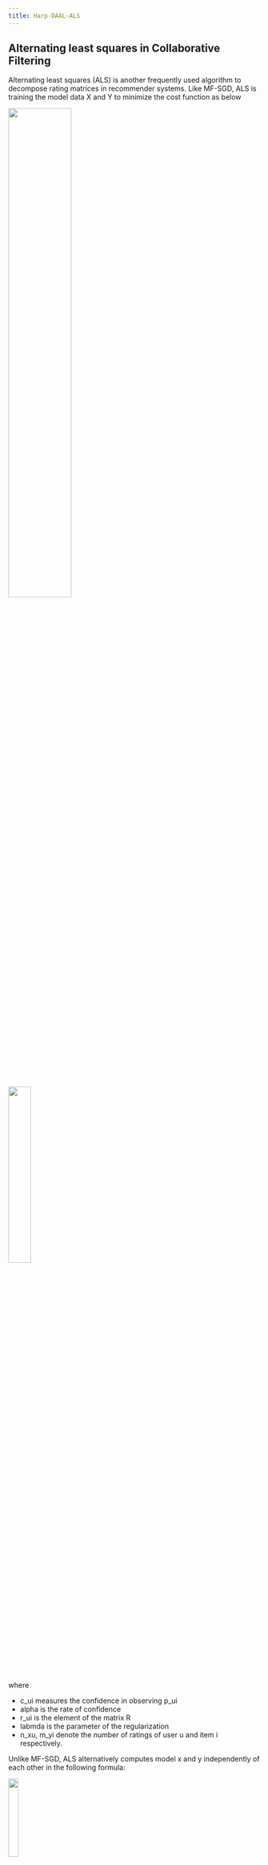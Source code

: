 ```yaml
---
title: Harp-DAAL-ALS
---
```


## Alternating least squares in Collaborative Filtering

Alternating least squares (ALS) is another frequently used algorithm to decompose rating matrices in recommender systems. 
Like MF-SGD, ALS is training the model data X and Y to minimize the cost function as below

<img src="/img/als-training-costfunction.png" width="50%" height="50%"><br>
<img src="/img/als-training-costfunction-2.png" width="30%" height="30%"><br>

where 

* c_ui measures the confidence in observing p_ui
* alpha is the rate of confidence
* r_ui is the element of the matrix R
* labmda is the parameter of the regularization
* n_xu, m_yi denote the number of ratings of user u and item i respectively.

Unlike MF-SGD, ALS alternatively computes model x and y independently of each other in the following formula:

<img src="/img/als-x-compute-1.png" width="20%" height="20%"><br>
<img src="/img/als-x-compute-2.png" width="50%" height="50%"><br>
<img src="/img/als-y-compute-1.png" width="20%" height="20%"><br>
<img src="/img/als-y-compute-2.png" width="50%" height="50%"><br>

The algorithm has a computation complexity for each iteration as 

<img src="/img/als-complexity-1.png" width="30%" height="30%"><br>

Omega is the set of training samples, K is the feature dimension, m is the row number of the rating
matrix, and n is the column number of the rating matrix. 

## Implementation 

The implementation of ALS in our Harp-DAAL consists of two levels.
At the top Level, using Harp's *regroup* and *allgather* operation to communication model data among mappers
At the bottom Level, using DAAL's ALS kernels to conduct local computations. 

## A Code Walk Through of Harp-DAAL-ALS

### Load Training Data

Harp-DAAL-ALS uses both of the original training matrix and the transposed matrix, therefore we load the training matrix data twice. In the 
second load process, we exchanged the row and column indices of each training point to make a transposed matrix.

```java

Int2ObjectOpenHashMap<VRowCol> trainDataMap = SGDUtil.loadVMapRow(vFilePaths, numThreads_harp, configuration);
Int2ObjectOpenHashMap<VRowCol> trainDataMapTran = SGDUtil.loadVMapTran(vFilePaths, numThreads_harp, configuration);

```

### Format Conversion 

The default Sparse Matrix format of Harp is Coordinate Format (COO), which represents a training point in triple values (RowID, ColID, val), whereas, the 
sparse matrix format for DAAL ALS kernel is Compressed Sparse Row Format (CSR). Therefore, the first step is to convert incoming training data from COO to 
CSR. Before converting sparse data format, a remapping process of row/column indices are required to make sure that no empty row or column will occur
in the CSR format.

```java

//remapping row ids
ReMapRowColID remapper_row = new ReMapRowColID(rowIds, this.getSelfID(), this.getNumWorkers(), this);
int[] row_mapping = remapper_row.getRemapping();

//remapping col ids
ReMapRowColID remapper_col = new ReMapRowColID(colIds, this.getSelfID(), this.getNumWorkers(), this);
int[] col_mapping = remapper_col.getRemapping();

```

We then do a data format conversion by using a conversion class named *COOToCSR*

```java

COOToCSR converter = new COOToCSR(trainDataTable, col_mapping);
CSRNumericTable trainDaalTable = converter.convert();

COOToCSR converter_tran = new COOToCSR(trainDataTableTran, row_mapping);
CSRNumericTable trainDaalTableTran = converter_tran.convert();

```

### Initialize DAAL Variables 

The DAAL ALS kernel has the following important variables. Some of them are local to each mapper (node), while others require 
a global synchronization among different mapper (nodes).

```java

//store the offset of rows/columns i 
long[] usersPartition = new long[workerNum + 1];
long[] itemsPartition = new long[workerNum + 1];

//local var
KeyValueDataCollection usersOutBlocks;
//local var
KeyValueDataCollection itemsOutBlocks;

//local var, sync on master node
DistributedPartialResultStep1 step1LocalResult;
//global var
NumericTable step2MasterResult = null;
//local var
KeyValueDataCollection step3LocalResult;
//global vars
KeyValueDataCollection step4LocalInput;
//local vars
DistributedPartialResultStep4 itemsPartialResultLocal = null;
//local vars
DistributedPartialResultStep4 usersPartialResultLocal = null;

```

*usersPartition* (*itemsPartition*) record the start position of rows of distributed CSR formatted training matrix (transposed training matrix) on each mapper. 
*usersOutBlocks* (*itemsOutBlocks*) store the row/column indices that would be required by other mappers.
*step1LocalResult*, *step2MasterResult*, *step3LocalResult*, and *step4LocalInput* are intermediate results of each training step. 
*itemsPartialResultLocal* and *usersPartialResultLocal* store the final model data (low rank matrix x and y).

The following codes initialize these variables

```java

InitDistributed initAlgorithm = new InitDistributed(daal_Context, Double.class, InitMethod.fastCSR);
initAlgorithm.parameter.setFullNUsers(this.maxRowID + 1);
initAlgorithm.parameter.setNFactors(r);
initAlgorithm.parameter.setNumThreads(numThreads);
initAlgorithm.parameter.setSeed(initAlgorithm.parameter.getSeed() + this.getSelfID());
initAlgorithm.input.set(InitInputId.data, trainDaalTableTran);

// Initialize the implicit ALS model
InitPartialResult initPartialResult = initAlgorithm.compute();

// partialModel is local on each node
PartialModel partialModel = initPartialResult.get(InitPartialResultId.partialModel);
itemsPartialResultLocal = new DistributedPartialResultStep4(daal_Context);

//store the partialModel on local slave node
itemsPartialResultLocal.set(DistributedPartialResultStep4Id.outputOfStep4ForStep1, partialModel);
step4LocalInput = new KeyValueDataCollection(daal_Context);

long dataTableRows = trainDaalTable.getNumberOfRows();
long dataTableTranRows = trainDaalTableTran.getNumberOfRows();

//allreduce to get the users and items partition table
Table<LongArray> dataTable_partition = new Table<>(0, new LongArrPlus());

LongArray partition_array = LongArray.create(2, false);
partition_array.get()[0] = dataTableRows;
partition_array.get()[1] = dataTableTranRows;

dataTable_partition.addPartition(new Partition<>(this.getSelfID(), partition_array));

this.allgather("als", "get-partition-info", dataTable_partition);

usersPartition[0] = 0;
itemsPartition[0] = 0;

for (int j=0;j<workerNum;j++)
{
usersPartition[j+1] = usersPartition[j] + dataTable_partition.getPartition(j).get().get()[0];
itemsPartition[j+1] = itemsPartition[j] + dataTable_partition.getPartition(j).get().get()[1];

}

//compute out blocks
usersOutBlocks = computeOutBlocks(daal_Context, workerNum, trainDaalTable, itemsPartition);
itemsOutBlocks = computeOutBlocks(daal_Context, workerNum, trainDaalTableTran, usersPartition);

```

The initialization of *usersPartition* and *itemsPartition* demand a synchronization among mappers, where we use harp's *allgather* operation.
The training process consists of four steps. Firstly, the four steps will compute model data x (*usersPartialResultLocal*) while fixing the *itemsPartialResultLocal* as a constant.
Secondly, the four steps will repeat and compute the *itemsPartialResultLocal* while fixing *usersPartialResultLocal* as a constant.

### Training Process Step 1

```java

ALSTrainStep1 algo_step1 = new ALSTrainStep1(r, numThreads, itemsPartialResultLocal, this);

//compute step 1
step1LocalResult = algo_step1.compute();

//communication step 1
Table<ByteArray> step1LocalResult_table = algo_step1.communicate(step1LocalResult);

```

In step 1, we create a *ALSTrainStep1* class, which takes *itemsPartialResultLocal* as an input argument. We first invoke the *compute()* method and store the result at 
*step1LocalResult*, which is then communicated among all the mappers by invoking the *communicate()* function of *ALSTrainStep1* 

### Training Process Step 2

The computation work of Step 2 happens on the master node, which is the mapper with its id equals zero. The result *step2MasterResult* is then broadcast to other 
slaves nodes by invoking the *communicate* function.

```java

//step 2 on master node
ALSTrainStep2 algo_step2 = new ALSTrainStep2(r, numThreads, step1LocalResult_table, this);

if (this.getSelfID() == 0)
{
step2MasterResult = algo_step2.compute();
}

//free up memory
step1LocalResult_table = null;
step1LocalResult = null;

//broadcast step2MasterResult to other slave nodes step2MasterResult is HomogenNumericTable
step2MasterResult = algo_step2.communicate(step2MasterResult);

```

### Training Process Step 3

Step 3 also contains the computation part and a communication part. Each node computes its local *step3LocalResult* and uses harp table to 
accomplish a *allgather* operation inside the *communicate()* function of class *ALSTrainStep3*. 

```java
ALSTrainStep3 algo_step3 = new ALSTrainStep3(r, numThreads, itemsPartition, itemsOutBlocks, itemsPartialResultLocal, this);
//compute step 3
DistributedPartialResultStep3 partialResult_step3 = algo_step3.compute();

// Prepare input objects for the fourth step of the distributed algorithm
step3LocalResult = partialResult_step3.get(DistributedPartialResultStep3Id.outputOfStep3ForStep4);
Table<ByteArray> step3LocalResult_table = new Table<>(0, new ByteArrPlus());

step4LocalInput = algo_step3.communicate(step3LocalResult, step4LocalInput, step3LocalResult_table);

```

### Training Process Step 4

Finally, the fourth step computes out the *usersPartialResultLocal* which is local on each node. 

```java

ALSTrainStep4 algo_step4 = new ALSTrainStep4(r, numThreads, alpha, lambda_als, step4LocalInput, trainDaalTable,
step2MasterResult, this);

usersPartialResultLocal = algo_step4.compute();

```

### Test Process

After several rounds of training process, we could examine the effectiveness of Harp-DAAL-ALS by computing the root of mean square errors (RMSE) of 
a test dataset. Like the training dataset, the test dataset is first loaded into Harp-DAAL-ALS 

```java

Int2ObjectOpenHashMap<VRowCol> testDataMap = SGDUtil.loadTMapRow(testFilePath, numThreads_harp, configuration);

```

Unlike the training dataset that is distributed on all the nodes, each node loads the whole test dataset into its memory space. We could compute
an initial RMSE value before the start of training process. Here, we also use the *row_mapping* and *col_mapping* values that records the new row/column 
id for the points of test dataset.

```java

// ------------------------------ compute initial RMSE from test dataset ------------------------------
testModelInitRMSE(usersPartition, itemsPartition, dataTableRows, testDataMap, row_mapping, col_mapping);

```

After training process, we compute again the RMSE value of test dataset

```java

//test model after this iteration
testModel(iteration, usersPartition, itemsPartition, usersPartialResultLocal, itemsPartialResultLocal, testDataMap, row_mapping, col_mapping);

```

Comparing the RMSE value before and after training process, we could evaluate the correctness and efficiency of our Harp-DAAL-ALS algorithm.






